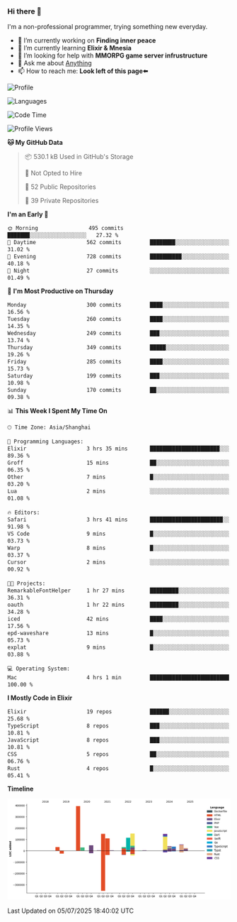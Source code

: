### Hi there 👋

I'm a non-professional programmer, trying something new everyday.

<!--
**dyzdyz010/dyzdyz010** is a ✨ _special_ ✨ repository because its `README.md` (this file) appears on your GitHub profile.
-->

- 🔭 I’m currently working on **Finding inner peace**
- 🌱 I’m currently learning **Elixir & Mnesia**
- 🤔 I’m looking for help with **MMORPG game server infrustructure**
- 💬 Ask me about [Anything](https://github.com/dyzdyz010/dyzdyz010/issues)
- 📫 How to reach me: **Look left of this page⬅️**

<!-- - 👯 I’m looking to collaborate on
- 😄 Pronouns: ...
- ⚡ Fun fact: ...
 -->
 
![Profile](https://github-readme-stats.vercel.app/api?username=dyzdyz010&count_private=true&show_icons=true&theme=dracula)

![Languages](https://github-readme-stats.vercel.app/api/top-langs/?username=dyzdyz010&layout=compact&theme=dracula)

<!--START_SECTION:waka-->
![Code Time](http://img.shields.io/badge/Code%20Time-2%2C040%20hrs%2053%20mins-blue)

![Profile Views](http://img.shields.io/badge/Profile%20Views-1-blue)

**🐱 My GitHub Data** 

> 📦 530.1 kB Used in GitHub's Storage 
 > 
> 🚫 Not Opted to Hire
 > 
> 📜 52 Public Repositories 
 > 
> 🔑 39 Private Repositories 
 > 
**I'm an Early 🐤** 

```text
🌞 Morning                495 commits         ███████░░░░░░░░░░░░░░░░░░   27.32 % 
🌆 Daytime                562 commits         ████████░░░░░░░░░░░░░░░░░   31.02 % 
🌃 Evening                728 commits         ██████████░░░░░░░░░░░░░░░   40.18 % 
🌙 Night                  27 commits          ░░░░░░░░░░░░░░░░░░░░░░░░░   01.49 % 
```
📅 **I'm Most Productive on Thursday** 

```text
Monday                   300 commits         ████░░░░░░░░░░░░░░░░░░░░░   16.56 % 
Tuesday                  260 commits         ████░░░░░░░░░░░░░░░░░░░░░   14.35 % 
Wednesday                249 commits         ███░░░░░░░░░░░░░░░░░░░░░░   13.74 % 
Thursday                 349 commits         █████░░░░░░░░░░░░░░░░░░░░   19.26 % 
Friday                   285 commits         ████░░░░░░░░░░░░░░░░░░░░░   15.73 % 
Saturday                 199 commits         ███░░░░░░░░░░░░░░░░░░░░░░   10.98 % 
Sunday                   170 commits         ██░░░░░░░░░░░░░░░░░░░░░░░   09.38 % 
```


📊 **This Week I Spent My Time On** 

```text
🕑︎ Time Zone: Asia/Shanghai

💬 Programming Languages: 
Elixir                   3 hrs 35 mins       ██████████████████████░░░   89.36 % 
Groff                    15 mins             ██░░░░░░░░░░░░░░░░░░░░░░░   06.35 % 
Other                    7 mins              █░░░░░░░░░░░░░░░░░░░░░░░░   03.20 % 
Lua                      2 mins              ░░░░░░░░░░░░░░░░░░░░░░░░░   01.08 % 

🔥 Editors: 
Safari                   3 hrs 41 mins       ███████████████████████░░   91.98 % 
VS Code                  9 mins              █░░░░░░░░░░░░░░░░░░░░░░░░   03.73 % 
Warp                     8 mins              █░░░░░░░░░░░░░░░░░░░░░░░░   03.37 % 
Cursor                   2 mins              ░░░░░░░░░░░░░░░░░░░░░░░░░   00.92 % 

🐱‍💻 Projects: 
RemarkableFontHelper     1 hr 27 mins        █████████░░░░░░░░░░░░░░░░   36.31 % 
oauth                    1 hr 22 mins        █████████░░░░░░░░░░░░░░░░   34.28 % 
iced                     42 mins             ████░░░░░░░░░░░░░░░░░░░░░   17.56 % 
epd-waveshare            13 mins             █░░░░░░░░░░░░░░░░░░░░░░░░   05.73 % 
explat                   9 mins              █░░░░░░░░░░░░░░░░░░░░░░░░   03.88 % 

💻 Operating System: 
Mac                      4 hrs 1 min         █████████████████████████   100.00 % 
```

**I Mostly Code in Elixir** 

```text
Elixir                   19 repos            ██████░░░░░░░░░░░░░░░░░░░   25.68 % 
TypeScript               8 repos             ███░░░░░░░░░░░░░░░░░░░░░░   10.81 % 
JavaScript               8 repos             ███░░░░░░░░░░░░░░░░░░░░░░   10.81 % 
CSS                      5 repos             ██░░░░░░░░░░░░░░░░░░░░░░░   06.76 % 
Rust                     4 repos             █░░░░░░░░░░░░░░░░░░░░░░░░   05.41 % 
```



**Timeline**

![Lines of Code chart](https://raw.githubusercontent.com/dyzdyz010/dyzdyz010/master/assets/bar_graph.png)


 Last Updated on 05/07/2025 18:40:02 UTC
<!--END_SECTION:waka-->

